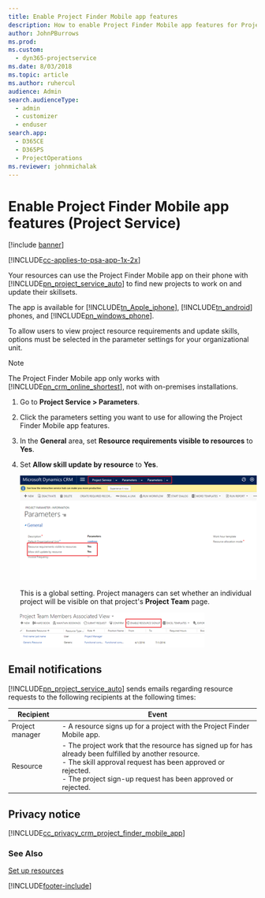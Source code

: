 ```yaml
---
title: Enable Project Finder Mobile app features
description: How to enable Project Finder Mobile app features for Project Service
author: JohnPBurrows
ms.prod: 
ms.custom: 
  - dyn365-projectservice
ms.date: 8/03/2018
ms.topic: article
ms.author: ruhercul
audience: Admin
search.audienceType: 
  - admin
  - customizer
  - enduser
search.app: 
  - D365CE
  - D365PS
  - ProjectOperations
ms.reviewer: johnmichalak
---
```

# Enable Project Finder Mobile app features (Project Service)

[!include [banner](../includes/psa-now-project-operations.md)]

[!INCLUDE[cc-applies-to-psa-app-1x-2x](../includes/cc-applies-to-psa-app-1x-2x.md)]

Your resources can use the Project Finder Mobile app on their phone with [!INCLUDE[pn_project_service_auto](../includes/pn-project-service-auto.md)] to find new projects to work on and update their skillsets.  
  
 The app is available for [!INCLUDE[tn_Apple_iphone](../includes/tn-apple-iphone.md)], [!INCLUDE[tn_android](../includes/tn-android.md)] phones, and [!INCLUDE[pn_windows_phone](../includes/pn-windows-phone.md)].  
    
 To allow users to view project resource requirements and update skills, options must be selected in the parameter settings for your organizational unit.
  
> [!NOTE]
>  The Project Finder Mobile app only works with [!INCLUDE[pn_crm_online_shortest](../includes/pn-crm-online-shortest.md)], not with on-premises installations.  
  
1. Go to **Project Service > Parameters**.  
  
2. Click the parameters setting you want to use for allowing the Project Finder Mobile app features.  
  
3. In the **General** area, set **Resource requirements visible to resources** to **Yes**.  
  
4. Set **Allow skill update by resource** to **Yes**.  
  
   ![ProjectService&#95;ProjectFinderEnable.](../psa/media/project-service-project-finder-enable.png "ProjectService_ProjectFinderEnable")  
  
   This is a global setting. Project managers can set whether an individual project will be visible on that project's **Project Team** page.  
  
   ![ProjectService&#95;ProjectTeamVisible.](../psa/media/project-service-project-team-visible.png "ProjectService_ProjectTeamVisible")  
  
## Email notifications  
 [!INCLUDE[pn_project_service_auto](../includes/pn-project-service-auto.md)] sends emails regarding resource requests to the following recipients at the following times:  
  
|Recipient|Event|  
|---------------|-----------|  
|Project manager|- A resource signs up for a project with the Project Finder Mobile app.|  
|Resource|- The project work that the resource has signed up for has already been fulfilled by another resource.<br />- The skill approval request has been approved or rejected.<br />- The project sign-up request has been approved or rejected.|  
  
## Privacy notice  
 [!INCLUDE[cc_privacy_crm_project_finder_mobile_app](../includes/cc-privacy-crm-project-finder-mobile-app.md)]  
  
### See Also  
 [Set up resources](../psa/set-up-resources.md)


[!INCLUDE[footer-include](../includes/footer-banner.md)]
